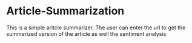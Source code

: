 # Article-Summarization

This is a simple aritcle summarizer. The user can enter the url to get the summerized version of the article as well the sentiment analysis
